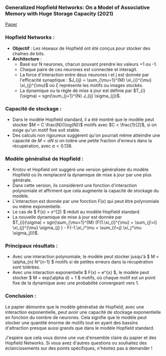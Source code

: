 ### Generalized Hopfield Networks: On a Model of Associative Memory with Huge Storage Capacity (2021)

[Paper](https://arxiv.org/pdf/1702.01929.pdf)

### Hopfield Networks :
- **Objectif** : Les réseaux de Hopfield ont été conçus pour stocker des chaînes de bits.
- **Architecture** : 
  - Basé sur N neurones, chacun pouvant prendre les valeurs +1 ou -1.
  - Chaque paire de ces neurones est connectée et interagit.
  - La force d'interaction entre deux neurones i et j est donnée par l'efficacité synaptique : $J_{ij} = \sum_{\mu=1}^{M} \xi_{i}^{\mu} \xi_{j}^{\mu}$ où $\xi$ représente les motifs ou images stockés.
  - La dynamique ou la règle de mise à jour est définie par $T_{i}(\sigma) = sgn(\sum_{j=1}^{N} J_{ij} \sigma_{j})$.

### Capacité de stockage :
- Dans le modèle Hopfield standard, il a été montré que le modèle peut stocker $M = C \frac{N}{\log(N)}$ motifs avec $C < \frac{1}{2}$, si on exige qu'un motif fixe soit stable.
- Des calculs non rigoureux suggèrent qu'on pourrait même atteindre une capacité de $M = \alpha N$ si on tolère une petite fraction d'erreurs dans la récupération, avec $\alpha < 0.138$.

### Modèle généralisé de Hopfield :
- Krotov et Hopfield ont suggéré une version généralisée du modèle Hopfield où ils remplacent la dynamique de mise à jour par une plus générale.
- Dans cette version, ils considèrent une fonction d'interaction polynomiale et affirment que cela augmente la capacité de stockage du modèle.
- L'interaction est donnée par une fonction $F(x)$ qui peut être polynomiale ou même exponentielle.
- Le cas de $ F(x) = x^{2} $ réduit au modèle Hopfield standard.
- La nouvelle dynamique de mise à jour est donnée par  
$T_{i}(\sigma) = sgn(\sum_{\mu=1}^{M} (F(1.\xi_{i}^{\mu} + \sum_{j!=i} \xi_{j}^{\mu} \sigma_{j} ) - F(-1.\xi_i^\mu + \sum_{i!=j} \xi_j^\mu \sigma_j)))$.

### Principaux résultats :
- Avec une interaction polynomiale, le modèle peut stocker jusqu'à $ M = \alpha_{n} N^{n-1} $ motifs si de petites erreurs dans la récupération sont tolérées.
- Avec une interaction exponentielle $ F(x) = e^{x} $, le modèle peut stocker $ M = exp(\alpha d) + 1 $ motifs, où chaque motif est un point fixe de la dynamique avec une probabilité convergeant vers 1.

### Conclusion :
Le papier démontre que le modèle généralisé de Hopfield, avec une interaction exponentielle, peut avoir une capacité de stockage exponentielle en fonction du nombre de neurones. Cela signifie que le modèle peut stocker une quantité énorme de motifs tout en ayant des bassins d'attraction presque aussi grands que dans le modèle Hopfield standard.

J'espère que cela vous donne une vue d'ensemble claire du papier et des Hopfield Networks. Si vous avez d'autres questions ou souhaitez des éclaircissements sur des points spécifiques, n'hésitez pas à demander !

